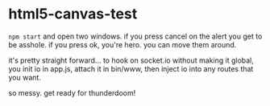# html5-canvas-test

`npm start` and open two windows.
if you press cancel on the alert you get to be asshole. if you press ok, you're hero. you can move them around.

it's pretty straight forward... to hook on socket.io without making it global, you init io in app.js, attach it in bin/www, then inject io into any routes that you want.

so messy. get ready for thunderdoom!
